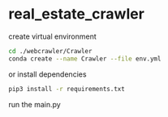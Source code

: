 # real_estate_crawler

create virtual environment

```bash
cd ./webcrawler/Crawler
conda create --name Crawler --file env.yml
```

or install dependencies

```bash
pip3 install -r requirements.txt
```

run the main.py
